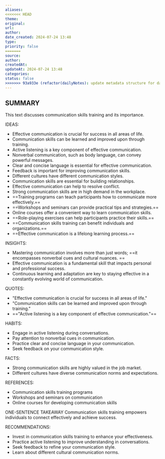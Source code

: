 ```yaml
---
aliases: 
<<<<<<< HEAD
theme: 
original: 
url: 
author: 
date_created: 2024-07-24 13:48
type: 
priority: false
=======
source: 
author: 
createdAt: 
updateAt: 2024-07-24 13:48
categories: 
status: false
>>>>>>> 93a933e (refactor(dailyNotes): update metadata structure for daily notes)
---
```

## SUMMARY
This text discusses communication skills training and its importance. 

IDEAS:
* Effective communication is crucial for success in all areas of life.
* Communication skills can be learned and improved upon through training.
* Active listening is a key component of effective communication.
* Nonverbal communication, such as body language, can convey powerful messages.
* Clear and concise language is essential for effective communication.
* Feedback is important for improving communication skills.
* Different cultures have different communication styles.
* Communication skills are essential for building relationships.
* Effective communication can help to resolve conflict.
* Strong communication skills are in high demand in the workplace.
* ==Training programs can teach participants how to communicate more effectively.==
* ==Workshops and seminars can provide practical tips and strategies.==
* Online courses offer a convenient way to learn communication skills.
* ==Role-playing exercises can help participants practice their skills.==
* ==Communication skills training can benefit individuals and organizations.==
* ==Effective communication is a lifelong learning process.==

INSIGHTS:
* Mastering communication involves more than just words; ==it encompasses nonverbal cues and cultural nuances. ==
*  Effective communication is a fundamental skill that impacts personal and professional success. 
* Continuous learning and adaptation are key to staying effective in a constantly evolving world of communication.

QUOTES:
* "Effective communication is crucial for success in all areas of life."
* "Communication skills can be learned and improved upon through training."
* =="Active listening is a key component of effective communication."==


HABITS:
* Engage in active listening during conversations.
* Pay attention to nonverbal cues in communication.
* Practice clear and concise language in your communication.
* Seek feedback on your communication style.

FACTS:
* Strong communication skills are highly valued in the job market.
* Different cultures have diverse communication norms and expectations. 


REFERENCES:
* Communication skills training programs
* Workshops and seminars on communication
* Online courses for developing communication skills



ONE-SENTENCE TAKEAWAY
Communication skills training empowers individuals to connect effectively and achieve success.

RECOMMENDATIONS:
* Invest in communication skills training to enhance your effectiveness.
* Practice active listening to improve understanding in conversations.
* Seek feedback to refine your communication style.
* Learn about different cultural communication norms. 
